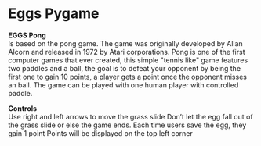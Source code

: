 # Eggs Pygame
<b>EGGS Pong</b></br>
Is based on the pong game.
The game was originally developed by Allan Alcorn and released in 1972 by Atari corporations.
Pong is one of the first computer games that ever created, this simple "tennis like" game features two paddles and a ball, the goal is to defeat your opponent by being the first one to gain 10 points, a player gets a point once the opponent misses an ball.
The game can be played with one human player with controlled paddle.

<b>Controls</b></br>
Use right and left arrows to move the grass slide
Don’t let the egg fall out of the grass slide or else the game ends.
Each time users save the egg, they gain 1 point
Points will be displayed on the top left corner
